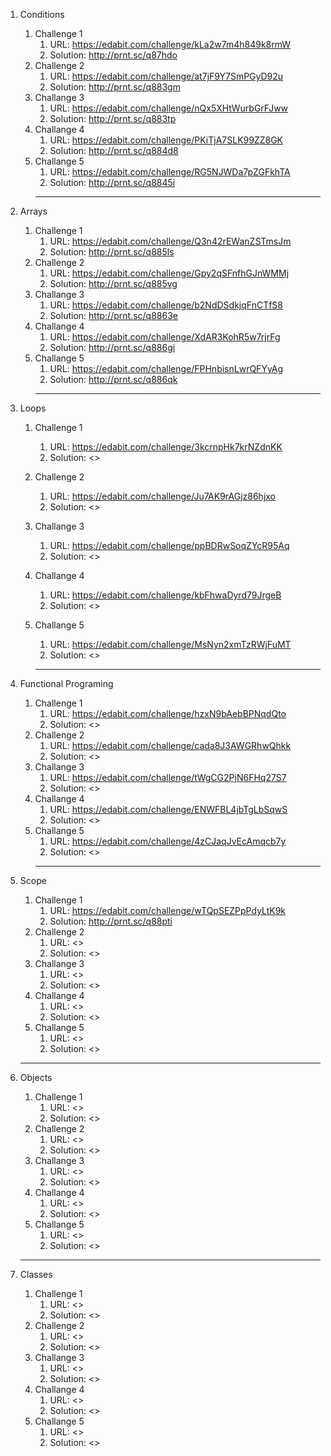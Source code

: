 
 1. Conditions
    1. Challenge 1
        1. URL: <https://edabit.com/challenge/kLa2w7m4h849k8rmW>
        2. Solution: <http://prnt.sc/q87hdo>
    2. Challenge 2
        1. URL: <https://edabit.com/challenge/at7jF9Y7SmPGyD92u>
        2. Solution: <http://prnt.sc/q883gm>
    3. Challange 3
        1. URL: <https://edabit.com/challenge/nQx5XHtWurbGrFJww>
        2. Solution: <http://prnt.sc/q883tp>
    4. Challange 4
        1. URL: <https://edabit.com/challenge/PKiTjA7SLK99ZZ8GK>
        2. Solution: <http://prnt.sc/q884d8>
    5. Challange 5
        1. URL: <https://edabit.com/challenge/RG5NJWDa7pZGFkhTA>
        2. Solution: <http://prnt.sc/q8845i> 
        ***
 2. Arrays
    1. Challenge 1
        1. URL: <https://edabit.com/challenge/Q3n42rEWanZSTmsJm> 
        2. Solution: <http://prnt.sc/q885ls> 
    2. Challenge 2
        1. URL: <https://edabit.com/challenge/Gpy2qSFnfhGJnWMMj>
        2. Solution: <http://prnt.sc/q885vg>
    3. Challange 3
        1. URL: <https://edabit.com/challenge/b2NdDSdkjqFnCTfS8>
        2. Solution: <http://prnt.sc/q8863e>
    4. Challange 4
        1. URL: <https://edabit.com/challenge/XdAR3KohR5w7rjrFg>
        2. Solution: <http://prnt.sc/q886gi>
    5. Challange 5
        1. URL: <https://edabit.com/challenge/FPHnbisnLwrQFYyAg>
        2. Solution: <http://prnt.sc/q886qk>
         ***

  3. Loops
     1. Challenge 1
        1. URL: <https://edabit.com/challenge/3kcrnpHk7krNZdnKK> 
        2. Solution: <> 
     2. Challenge 2
        1. URL: <https://edabit.com/challenge/Ju7AK9rAGjz86hjxo>
        2. Solution: <>
     3. Challange 3
        1. URL: <https://edabit.com/challenge/ppBDRwSoqZYcR95Aq>
        2. Solution: <>
     4. Challange 4
        1. URL: <https://edabit.com/challenge/kbFhwaDyrd79JrgeB>
        2. Solution: <>
     5. Challange 5
        1. URL: <https://edabit.com/challenge/MsNyn2xmTzRWjFuMT>
        2. Solution: <>  
        
         ***

  4. Functional Programing
     1. Challenge 1
        1. URL: <https://edabit.com/challenge/hzxN9bAebBPNqdQto> 
        2. Solution: <> 
     2. Challenge 2
        1. URL: <https://edabit.com/challenge/cada8J3AWGRhwQhkk>
        2. Solution: <>
     3. Challange 3
        1. URL: <https://edabit.com/challenge/tWgCG2PjN6FHq27S7>
        2. Solution: <>
     4. Challange 4
        1. URL: <https://edabit.com/challenge/ENWFBL4jbTgLbSqwS>
        2. Solution: <>
     5. Challange 5
        1. URL: <https://edabit.com/challenge/4zCJaqJvEcAmqcb7y>
        2. Solution: <> 
        ***

  5. Scope
     1. Challenge 1
        1. URL: <https://edabit.com/challenge/wTQpSEZPpPdyLtK9k> 
        2. Solution: <http://prnt.sc/q88pti> 
     2. Challenge 2
        1. URL: <>
        2. Solution: <>
     3. Challange 3
        1. URL: <>
        2. Solution: <>
     4. Challange 4
        1. URL: <>
        2. Solution: <>
     5. Challange 5
        1. URL: <>
        2. Solution: <>    
       ***

  6. Objects
     1. Challenge 1
        1. URL: <> 
        2. Solution: <> 
     2. Challenge 2
        1. URL: <>
        2. Solution: <>
     3. Challange 3
        1. URL: <>
        2. Solution: <>
     4. Challange 4
        1. URL: <>
        2. Solution: <>
     5. Challange 5
        1. URL: <>
        2. Solution: <>
      ***

  7. Classes
     1. Challenge 1
        1. URL: <> 
        2. Solution: <> 
     2. Challenge 2
        1. URL: <>
        2. Solution: <>
     3. Challange 3
        1. URL: <>
        2. Solution: <>
     4. Challange 4
        1. URL: <>
        2. Solution: <>
     5. Challange 5
        1. URL: <>
        2. Solution: <>            
